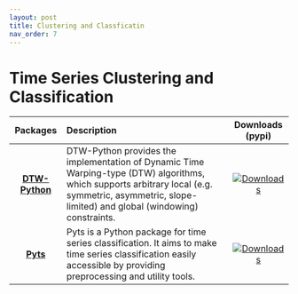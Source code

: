 ```yaml
---
layout: post
title: Clustering and Classficatin
nav_order: 7
---
```

# Time Series Clustering and Classification


| Packages | Description | Downloads (pypi) |
|:--:|:--|:--:|
| **[DTW-Python]** | DTW-Python provides the implementation of Dynamic Time Warping-type (DTW) algorithms, which supports arbitrary local (e.g. symmetric, asymmetric, slope-limited) and global (windowing) constraints. | [![Downloads](https://static.pepy.tech/badge/dtw-Python)](https://pepy.tech/project/dtw-Python) |
|    **[Pyts]**    | Pyts is a Python package for time series classification. It aims to make time series classification easily accessible by providing preprocessing and utility tools.                                  |       [![Downloads](https://static.pepy.tech/badge/pyts)](https://pepy.tech/project/pyts)       |

[DTW-Python]: https://github.com/DynamicTimeWarping/dtw-Python
[Pyts]: https://github.com/johannfaouzi/pyts






